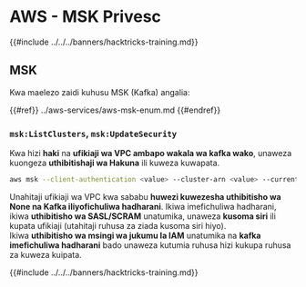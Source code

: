 # AWS - MSK Privesc

{{#include ../../../banners/hacktricks-training.md}}

## MSK

Kwa maelezo zaidi kuhusu MSK (Kafka) angalia:

{{#ref}}
../aws-services/aws-msk-enum.md
{{#endref}}

### `msk:ListClusters`, `msk:UpdateSecurity`

Kwa hizi **haki** na **ufikiaji wa VPC ambapo wakala wa kafka wako**, unaweza kuongeza **uthibitishaji wa Hakuna** ili kuweza kuwapata.
```bash
aws msk --client-authentication <value> --cluster-arn <value> --current-version <value>
```
Unahitaji ufikiaji wa VPC kwa sababu **huwezi kuwezesha uthibitisho wa None na Kafka iliyofichuliwa hadharani**. Ikiwa imefichuliwa hadharani, ikiwa **uthibitisho wa SASL/SCRAM** unatumika, unaweza **kusoma siri** ili kupata ufikiaji (utahitaji ruhusa za ziada kusoma siri hiyo).\
Ikiwa **uthibitisho wa msingi wa jukumu la IAM** unatumika na **kafka imefichuliwa hadharani** bado unaweza kutumia ruhusa hizi kukupa ruhusa za kuweza kuipata. 

{{#include ../../../banners/hacktricks-training.md}}
